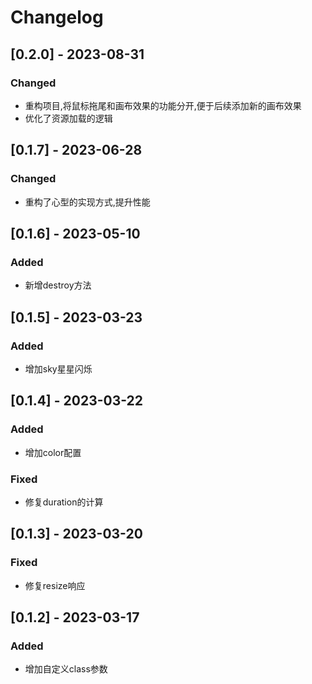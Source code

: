 # Changelog

## [0.2.0] - 2023-08-31
### Changed
- 重构项目,将鼠标拖尾和画布效果的功能分开,便于后续添加新的画布效果
- 优化了资源加载的逻辑


## [0.1.7] - 2023-06-28
### Changed 
- 重构了心型的实现方式,提升性能

## [0.1.6] - 2023-05-10
### Added 
- 新增destroy方法

## [0.1.5] - 2023-03-23
### Added
- 增加sky星星闪烁

## [0.1.4] - 2023-03-22
### Added
- 增加color配置

### Fixed
- 修复duration的计算

## [0.1.3] - 2023-03-20
### Fixed 
- 修复resize响应

## [0.1.2] - 2023-03-17
### Added
- 增加自定义class参数